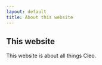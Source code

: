 ```yaml
---
layout: default
title: About this website
---
```

## This website

This website is about all things Cleo.


